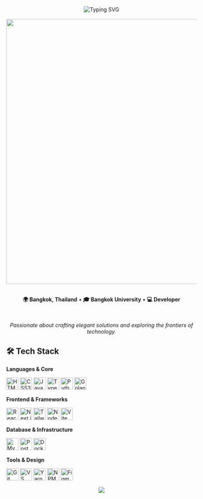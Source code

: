<div align="center">
  <img src="https://readme-typing-svg.herokuapp.com?font=Fira+Code&size=32&duration=3800&pause=1200&color=faba43&center=true&vCenter=true&width=940&lines=Hi+%F0%9F%91%8B+I'm+Peemmwit+Namjad;Full-Stack+Developer;Computer+Science+Student" alt="Typing SVG" />
</div>
<br>
<div align="center">
  <img src="https://user-images.githubusercontent.com/74038190/212284100-561aa473-3905-4a80-b561-0d28506553ee.gif" width="700">
</div>
<br>
<div align="center">
  
  **🌍 Bangkok, Thailand** • **🎓 Bangkok University** • **💻 Developer**
  
  <br>
  
  *Passionate about crafting elegant solutions and exploring the frontiers of technology.*
</div>

## 🛠️ **Tech Stack**

**Languages & Core**
<br>
<p align="left">
  <a href="https://developer.mozilla.org/en-US/docs/Web/HTML"><img src="https://skillicons.dev/icons?i=html" alt="HTML5" width="32" height="32" /></a>
  <a href="https://developer.mozilla.org/en-US/docs/Web/CSS"><img src="https://skillicons.dev/icons?i=css" alt="CSS3" width="32" height="32" /></a>
  <a href="https://developer.mozilla.org/en-US/docs/Web/JavaScript"><img src="https://skillicons.dev/icons?i=js" alt="JavaScript" width="32" height="32" /></a>
  <a href="https://www.typescriptlang.org/"><img src="https://skillicons.dev/icons?i=ts" alt="TypeScript" width="32" height="32" /></a>
  <a href="https://www.python.org/"><img src="https://skillicons.dev/icons?i=python" alt="Python" width="32" height="32" /></a>
  <a href="https://go.dev/"><img src="https://skillicons.dev/icons?i=go" alt="Golang" width="32" height="32" /></a>
</p>

**Frontend & Frameworks**
<br>
<p align="left">
  <a href="https://reactjs.org/"><img src="https://skillicons.dev/icons?i=react" alt="React" width="32" height="32" /></a>
  <a href="https://nextjs.org/"><img src="https://skillicons.dev/icons?i=nextjs" alt="Next.js" width="32" height="32" /></a>
  <a href="https://tailwindcss.com/"><img src="https://skillicons.dev/icons?i=tailwind" alt="Tailwind CSS" width="32" height="32" /></a>
  <a href="https://nodejs.org/"><img src="https://skillicons.dev/icons?i=nodejs" alt="Node.js" width="32" height="32" /></a>
  <a href="https://vitejs.dev/"><img src="https://skillicons.dev/icons?i=vite" alt="Vite" width="32" height="32" /></a>
</p>

**Database & Infrastructure**
<br>
<p align="left">
  <a href="https://www.mysql.com/"><img src="https://skillicons.dev/icons?i=mysql" alt="MySQL" width="32" height="32" /></a>
  <a href="https://www.postgresql.org/"><img src="https://skillicons.dev/icons?i=postgres" alt="PostgreSQL" width="32" height="32" /></a>
  <a href="https://www.docker.com/"><img src="https://skillicons.dev/icons?i=docker" alt="Docker" width="32" height="32" /></a>
</p>

**Tools & Design**
<br>
<p align="left">
  <a href="https://git-scm.com/"><img src="https://skillicons.dev/icons?i=git" alt="Git" width="32" height="32" /></a>
  <a href="https://code.visualstudio.com/"><img src="https://skillicons.dev/icons?i=vscode" alt="VS Code" width="32" height="32" /></a>
  <a href="https://yarnpkg.com/"><img src="https://skillicons.dev/icons?i=yarn" alt="Yarn" width="32" height="32" /></a>
  <a href="https://www.npmjs.com/"><img src="https://skillicons.dev/icons?i=npm" alt="NPM" width="32" height="32" /></a>
  <a href="https://figma.com/"><img src="https://skillicons.dev/icons?i=figma" alt="Figma" width="32" height="32" /></a>
</p>

<div align="center">
  <img src="https://capsule-render.vercel.app/api?type=waving&color=0:FF6600,50:FF0000,100:0066FF&height=100&section=footer" />
</div>

<!--
<div align="center">
  <img src="https://user-images.githubusercontent.com/74038190/212284100-561aa473-3905-4a80-b561-0d28506553ee.gif" width="700">
</div>
<div align="center">
  <img src="https://readme-typing-svg.herokuapp.com?font=Fira+Code&size=20&duration=3000&pause=2000&color=59c748&center=true&vCenter=true&width=400&lines=Thanks+for+visiting!;Happy+coding!" alt="Simple thanks" />
</div>
-->
